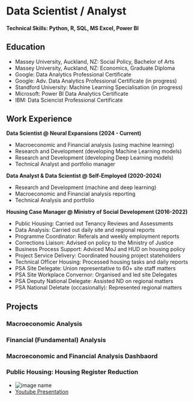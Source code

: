 # Data Scientist / Analyst
#### Technical Skills: Python, R, SQL, MS Excel, Power BI

## Education
- Massey University, Auckland, NZ: Social Policy, Bachelor of Arts
- Massey University, Auckland, NZ: Economics, Graduate Diploma
- Google: Data Analytics Professional Certificate
- Google: Adv. Data Analytics Professional Certificate (in progress)
- Standford University: Machine Learning Specialisation (in progress)
- Microsoft: Power BI Data Analytics Certificate
- IBM: Data Sciencist Professional Certificate

## Work Experience
**Data Scientist @ Neural Expansions (2024 - Current)**
- Macroeconomic and Financial analysis (using machine learning)
- Research and Development (developing Machine Learning models)
- Research and Development (developing Deep Learning models)
- Technical Analyst and portfolio manager
  
**Data Analyst & Data Scientist @ Self-Employed (2020-2024)**
- Research and Development (machine and deep learning)
- Macroeconomic and Financial analysis reporting
- Technical Analysis and portfolio 
  
**Housing Case Manager @ Ministry of Social Development (2016-2022)**
- Public Housing: Carried out Tenancy Reviews and Assessments
- Data Analysis: Carried out daily site and regional reports
- Programme Coordinator: Referals and weekly employment reports
- Corrections Liaison: Advised on policy to the Ministry of Justice
- Business Process Support: Adviced MoJ and HUD on housing policy
- Project Service Delivery: Coordinated housing project stateholders
- Technical Officer Housing: Processed housing tasks and daily reports
- PSA Site Delegate: Union representative to 60+ site staff matters
- PSA Site Workplace Convernor: Organised and led site Delegates
- PSA Deputy National Delegate: Assisted ND on regional matters
- PSA National Deletate (occasionally): Represented regional matters

## Projects
### Macroeconomic Analysis
  
### Financial (Fundamental) Analysis

### Macroeconomic and Financial Analysis Dashbaord

### Public Housing: Housing Register Reduction

- ![image name](image.jpg)
- [Youtube Presentation](https://www.youtube.com/link)
